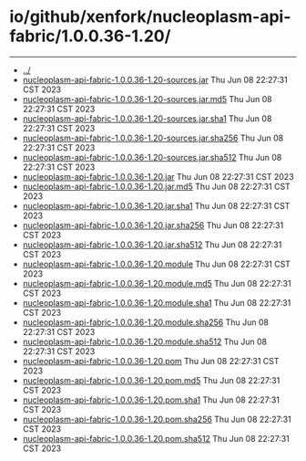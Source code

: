 # io/github/xenfork/nucleoplasm-api-fabric/1.0.0.36-1.20/

---
- [../](../index.md)
- [nucleoplasm-api-fabric-1.0.0.36-1.20-sources.jar](nucleoplasm-api-fabric-1.0.0.36-1.20-sources.jar) Thu Jun 08 22:27:31 CST 2023
- [nucleoplasm-api-fabric-1.0.0.36-1.20-sources.jar.md5](nucleoplasm-api-fabric-1.0.0.36-1.20-sources.jar.md5) Thu Jun 08 22:27:31 CST 2023
- [nucleoplasm-api-fabric-1.0.0.36-1.20-sources.jar.sha1](nucleoplasm-api-fabric-1.0.0.36-1.20-sources.jar.sha1) Thu Jun 08 22:27:31 CST 2023
- [nucleoplasm-api-fabric-1.0.0.36-1.20-sources.jar.sha256](nucleoplasm-api-fabric-1.0.0.36-1.20-sources.jar.sha256) Thu Jun 08 22:27:31 CST 2023
- [nucleoplasm-api-fabric-1.0.0.36-1.20-sources.jar.sha512](nucleoplasm-api-fabric-1.0.0.36-1.20-sources.jar.sha512) Thu Jun 08 22:27:31 CST 2023
- [nucleoplasm-api-fabric-1.0.0.36-1.20.jar](nucleoplasm-api-fabric-1.0.0.36-1.20.jar) Thu Jun 08 22:27:31 CST 2023
- [nucleoplasm-api-fabric-1.0.0.36-1.20.jar.md5](nucleoplasm-api-fabric-1.0.0.36-1.20.jar.md5) Thu Jun 08 22:27:31 CST 2023
- [nucleoplasm-api-fabric-1.0.0.36-1.20.jar.sha1](nucleoplasm-api-fabric-1.0.0.36-1.20.jar.sha1) Thu Jun 08 22:27:31 CST 2023
- [nucleoplasm-api-fabric-1.0.0.36-1.20.jar.sha256](nucleoplasm-api-fabric-1.0.0.36-1.20.jar.sha256) Thu Jun 08 22:27:31 CST 2023
- [nucleoplasm-api-fabric-1.0.0.36-1.20.jar.sha512](nucleoplasm-api-fabric-1.0.0.36-1.20.jar.sha512) Thu Jun 08 22:27:31 CST 2023
- [nucleoplasm-api-fabric-1.0.0.36-1.20.module](nucleoplasm-api-fabric-1.0.0.36-1.20.module) Thu Jun 08 22:27:31 CST 2023
- [nucleoplasm-api-fabric-1.0.0.36-1.20.module.md5](nucleoplasm-api-fabric-1.0.0.36-1.20.module.md5) Thu Jun 08 22:27:31 CST 2023
- [nucleoplasm-api-fabric-1.0.0.36-1.20.module.sha1](nucleoplasm-api-fabric-1.0.0.36-1.20.module.sha1) Thu Jun 08 22:27:31 CST 2023
- [nucleoplasm-api-fabric-1.0.0.36-1.20.module.sha256](nucleoplasm-api-fabric-1.0.0.36-1.20.module.sha256) Thu Jun 08 22:27:31 CST 2023
- [nucleoplasm-api-fabric-1.0.0.36-1.20.module.sha512](nucleoplasm-api-fabric-1.0.0.36-1.20.module.sha512) Thu Jun 08 22:27:31 CST 2023
- [nucleoplasm-api-fabric-1.0.0.36-1.20.pom](nucleoplasm-api-fabric-1.0.0.36-1.20.pom) Thu Jun 08 22:27:31 CST 2023
- [nucleoplasm-api-fabric-1.0.0.36-1.20.pom.md5](nucleoplasm-api-fabric-1.0.0.36-1.20.pom.md5) Thu Jun 08 22:27:31 CST 2023
- [nucleoplasm-api-fabric-1.0.0.36-1.20.pom.sha1](nucleoplasm-api-fabric-1.0.0.36-1.20.pom.sha1) Thu Jun 08 22:27:31 CST 2023
- [nucleoplasm-api-fabric-1.0.0.36-1.20.pom.sha256](nucleoplasm-api-fabric-1.0.0.36-1.20.pom.sha256) Thu Jun 08 22:27:31 CST 2023
- [nucleoplasm-api-fabric-1.0.0.36-1.20.pom.sha512](nucleoplasm-api-fabric-1.0.0.36-1.20.pom.sha512) Thu Jun 08 22:27:31 CST 2023

